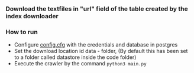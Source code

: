 ### Download the textfiles in "url" field of the table created by the index downloader

### How to run

- Configure [config.cfg](config.cfg) with the credentials and database in postgres
- Set the download location id data - folder, (By default this has been set to a folder called datastore inside the code folder)
- Execute the crawler by the command ``` python3 main.py ```